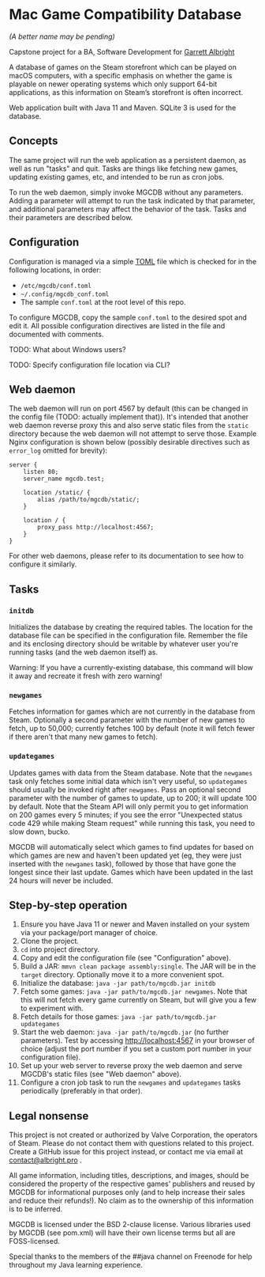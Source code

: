 # Mac Game Compatibility Database

*(A better name may be pending)*

Capstone project for a BA, Software Development for [Garrett Albright](https://albright.pro)

A database of games on the Steam storefront which can be played on macOS computers, with a specific emphasis on whether the game is playable on newer operating systems which only support 64-bit applications, as this information on Steam’s storefront is often incorrect.

Web application built with Java 11 and Maven. SQLite 3 is used for the database.

## Concepts

The same project will run the web application as a persistent daemon, as well as run "tasks" and quit. Tasks are things like fetching new games, updating existing games, etc, and intended to be run as cron jobs.

To run the web daemon, simply invoke MGCDB without any parameters. Adding a parameter will attempt to run the task indicated by that parameter, and additional parameters may affect the behavior of the task. Tasks and their parameters are described below.

## Configuration

Configuration is managed via a simple [TOML](https://github.com/toml-lang/toml) file which is checked for in the following locations, in order:

* `/etc/mgcdb/conf.toml`
* `~/.config/mgcdb_conf.toml`
* The sample `conf.toml` at the root level of this repo.

To configure MGCDB, copy the sample `conf.toml` to the desired spot and edit it. All possible configuration directives are listed in the file and documented with comments.

TODO: What about Windows users?

TODO: Specify configuration file location via CLI?

## Web daemon

The web daemon will run on port 4567 by default (this can be changed in the config file (TODO: actually implement that)). It's intended that another web daemon reverse proxy this and also serve static files from the `static` directory because the web daemon will not attempt to serve those. Example Nginx configuration is shown below (possibly desirable directives such as `error_log` omitted for brevity):

```nginx
server {
	listen 80;
	server_name mgcdb.test;
	
	location /static/ {
		alias /path/to/mgcdb/static/;
	}
	
	location / {
		proxy_pass http://localhost:4567;
	}  
}
```

For other web daemons, please refer to its documentation to see how to configure it similarly.

## Tasks

### `initdb`

Initializes the database by creating the required tables. The location for the database file can be specified in the configuration file. Remember the file and its enclosing directory should be writable by whatever user you're running tasks (and the web daemon itself) as.

Warning: If you have a currently-existing database, this command will blow it away and recreate it fresh with zero warning!

### `newgames`

Fetches information for games which are not currently in the database from Steam. Optionally a second parameter with the number of new games to fetch, up to 50,000; currently fetches 100 by default (note it will fetch fewer if there aren't that many new games to fetch).

### `updategames`

Updates games with data from the Steam database. Note that the `newgames` task only fetches some initial data which isn't very useful, so `updategames` should usually be invoked right after `newgames`. Pass an optional second parameter with the number of games to update, up to 200; it will update 100 by default. Note that the Steam API will only permit you to get information on 200 games every 5 minutes; if you see the error "Unexpected status code 429 while making Steam request" while running this task, you need to slow down, bucko.

MGCDB will automatically select which games to find updates for based on which games are new and haven't been updated yet (eg, they were just inserted with the `newgames` task), followed by those that have gone the longest since their last update. Games which have been updated in the last 24 hours will never be included.

## Step-by-step operation

1. Ensure you have Java 11 or newer and Maven installed on your system via your package/port manager of choice.
2. Clone the project.
3. `cd` into project directory.
4. Copy and edit the configuration file (see "Configuration" above).
6. Build a JAR: `mmvn clean package assembly:single`. The JAR will be in the `target` directory. Optionally move it to a more convenient spot.
7. Initialize the database: `java -jar path/to/mgcdb.jar initdb`
8. Fetch some games: `java -jar path/to/mgcdb.jar newgames`. Note that this will not fetch every game currently on Steam, but will give you a few to experiment with.
9. Fetch details for those games: `java -jar path/to/mgcdb.jar updategames`
10. Start the web daemon: `java -jar path/to/mgcdb.jar` (no further parameters). Test by accessing [http://localhost:4567](http://localhost:4567) in your browser of choice (adjust the port number if you set a custom port number in your configuration file).
11. Set up your web server to reverse proxy the web daemon and serve MGCDB's static files (see "Web daemon" above).
12. Configure a cron job task to run the `newgames` and `updategames` tasks periodically (preferably in that order).


## Legal nonsense

This project is not created or authorized by Valve Corporation, the operators of Steam. Please do not contact them with questions related to this project. Create a GitHub issue for this project instead, or contact me via email at contact@albright.pro .

All game information, including titles, descriptions, and images, should be considered the property of the respective games' publishers and reused by MGCDB for informational purposes only (and to help increase their sales and reduce their refunds!). No claim as to the ownership of this information is to be inferred.

MGCDB is licensed under the BSD 2-clause license. Various libraries used by MGCDB (see 
pom.xml) will have their own license terms but all are FOSS-licensed.

Special thanks to the members of the ##java channel on Freenode for help throughout my Java learning experience.
